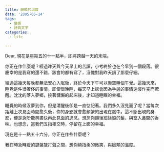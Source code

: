 ```yaml
---
title: 臉頰的溫度
date: '2005-05-14'
tags:
  - 情感
  - 詩與文字
categories:
  - life

---
```

Dear, 現在是星期五的十一點半，即將跨越一天的末端。  
  
你正在作什麼呢？經過昨天與今天早上的苦讀，小考終於也在今早到一個段落。很慶幸的是我寫的還不錯，該會的都有寫了，沒愧對我昨天讀了那麼仔細。  
  
經過這幾天每晚都無法安心入眠後，終於今天下午可以撥空睡個午覺。這幾天來，睡覺是件很奢侈的事情。即使很晚睡，每天早上總會因為手邊的事情還沒作完而驚醒。沈沈的落入夢鄉，接著慵懶的起床後，才知道睡眠的幸福。  
  
睡覺的時候沒夢到你，但是清醒後卻是一直惦記著。我們多久沒見面了呢？當每次距離上次見面時間愈久後，你的身影就會愈頻繁的出現在腦中。這不斷出現的身影，便是急盼能夠盡快再此見面的思念。想念你頸後細絲般的髮，與竄入鼻間的香味。也想念，當我們五指相交時，停留在上面的幸福。  
  
現在是十一點五十六分，你正在作些什麼呢？  
  
我在時急時緩的鍵盤敲打聲之間，想你繞指柔的微笑，與臉頰的溫度。